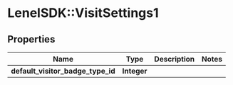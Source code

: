 # LenelSDK::VisitSettings1

## Properties
Name | Type | Description | Notes
------------ | ------------- | ------------- | -------------
**default_visitor_badge_type_id** | **Integer** |  | 


